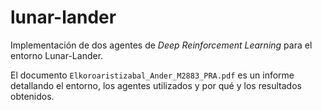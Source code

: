 # lunar-lander

Implementación de dos agentes de *Deep Reinforcement Learning* para el entorno Lunar-Lander.

El documento `Elkoroaristizabal_Ander_M2883_PRA.pdf` es un informe detallando el entorno, los agentes utilizados y por
qué y los resultados obtenidos. 
